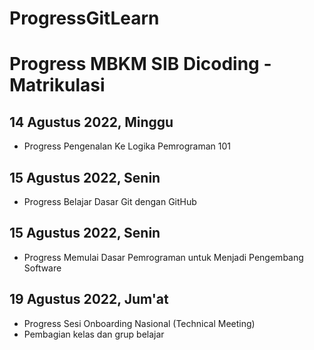 # ProgressGitLearn
# Progress MBKM SIB Dicoding - Matrikulasi

## 14 Agustus 2022, Minggu
- Progress Pengenalan Ke Logika Pemrograman 101

## 15 Agustus 2022, Senin
- Progress Belajar Dasar Git dengan GitHub

## 15 Agustus 2022, Senin
- Progress Memulai Dasar Pemrograman untuk Menjadi Pengembang Software

## 19 Agustus 2022, Jum'at
- Progress Sesi Onboarding Nasional (Technical Meeting)
- Pembagian kelas dan grup belajar

